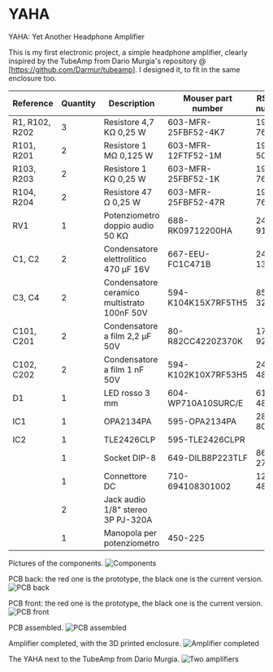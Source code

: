 # YAHA
YAHA: Yet Another Headphone Amplifier

This is my first electronic project, a simple headphone amplifier, clearly inspired by the TubeAmp from Dario Murgia's repository @ [https://github.com/Darmur/tubeamp]. I designed it, to fit in the same enclosure too.

| Reference | Quantity | Description | Mouser part number | RS part number | AliExpress |
| --------- | -------- | ----------- | ------------------ | -------------- | ---------- |
| R1, R102, R202|3|Resistore 4,7 KΩ 0,25 W|603-MFR-25FBF52-4K7|199-7625|
| R101, R201|2|Resistore 1 MΩ 0,125 W|603-MFR-12FTF52-1M|199-5032|
| R103, R203|2|Resistore 1 KΩ 0,25 W|603-MFR-25FBF52-1K|199-7601|
| R104, R204|2|Resistore 47 Ω 0,25 W|603-MFR-25FBF52-47R|199-7623|
| RV1|1|Potenziometro doppio audio 50 KΩ|688-RK09712200HA|249-9159|
| C1, C2|2|Condensatore elettrolitico 470 µF 16V|667-EEU-FC1C471B|249-1338|
| C3, C4|2|Condensatore ceramico multistrato 100nF 50V|594-K104K15X7RF5TH5|852-3277|
| C101, C201|2|Condensatore a film 2,2 µF 50V|80-R82CC4220Z370K |171-9233|
| C102, C202|2|Condensatore a film 1 nF 50V|594-K102K10X7RF53H5|240-4836|
| D1|1|LED rosso 3 mm|604-WP710A10SURC/E|619-4886|
| IC1|1|OPA2134PA|595-OPA2134PA|285-8069|
| IC2|1|TLE2426CLP|595-TLE2426CLPR||
| |1|Socket DIP-8|649-DILB8P223TLF|863-2734|
| |1|Connettore DC|710-694108301002|122-4883|https://www.aliexpress.com/item/33005175186.html
| |2|Jack audio 1/8" stereo 3P PJ-320A|||https://www.aliexpress.com/item/33029465106.html
| |1|Manopola per potenziometro|450-225||


Pictures of the components.
![Components](Media/00%20-%20Components.jpg)

PCB back: the red one is the prototype, the black one is the current version.
![PCB back](Media/00%20-%20PCB%20Back.jpg)

PCB front: the red one is the prototype, the black one is the current version.
![PCB front](Media/00%20-%20PCB%20Front.jpg)

PCB assembled.
![PCB assembled](Media/01%20-%20Assembly.jpg)

Amplifier completed, with the 3D printed enclosure.
![Amplifier completed](Media/02%20-%20Completed.jpg)

The YAHA next to the TubeAmp from Dario Murgia.
![Two amplifiers](Media/TwoAmp.jpg)
